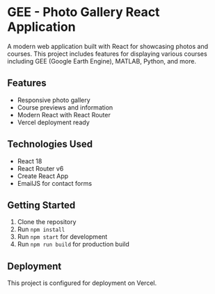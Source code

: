 # GEE - Photo Gallery React Application

A modern web application built with React for showcasing photos and courses. This project includes features for displaying various courses including GEE (Google Earth Engine), MATLAB, Python, and more.

## Features
- Responsive photo gallery
- Course previews and information
- Modern React with React Router
- Vercel deployment ready

## Technologies Used
- React 18
- React Router v6
- Create React App
- EmailJS for contact forms

## Getting Started
1. Clone the repository
2. Run `npm install`
3. Run `npm start` for development
4. Run `npm run build` for production build

## Deployment
This project is configured for deployment on Vercel. 